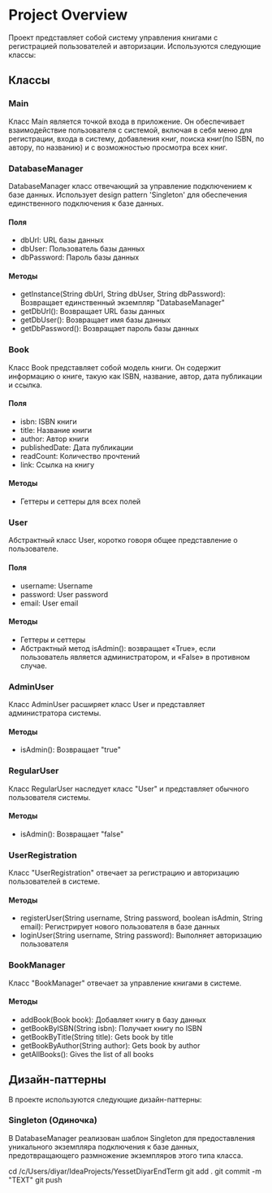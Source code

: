 # Project Overview

Проект представляет собой систему управления книгами с регистрацией пользователей и авторизации. Используются следующие классы:

## Классы

### Main

Класс Main является точкой входа в приложение. Он обеспечивает взаимодействие пользователя с системой, включая в себя меню для регистрации, входа в систему, добавления книг, поиска книг(по ISBN, по автору, по названию) и с возможностью просмотра всех книг.

### DatabaseManager

DatabaseManager класс отвечающий за управление подключением к базе данных. Использует design pattern 'Singleton' для обеспечения единственного подключения к базе данных.

#### Поля
- dbUrl: URL базы данных
- dbUser: Пользователь базы данных
- dbPassword: Пароль базы данных

#### Методы
- getInstance(String dbUrl, String dbUser, String dbPassword): Возвращает единственный экземпляр "DatabaseManager"
- getDbUrl(): Возвращает URL базы данных
- getDbUser(): Возвращает имя базы данных
- getDbPassword(): Возвращает пароль базы данных

### Book

Класс Book представляет собой модель книги. Он содержит информацию о книге, такую как ISBN, название, автор, дата публикации и ссылка.

#### Поля
- isbn: ISBN книги
- title: Название книги
- author: Автор книги
- publishedDate: Дата публикации
- readCount: Количество прочтений
- link: Ссылка на книгу

#### Методы
- Геттеры и сеттеры для всех полей

### User

Абстрактный класс User, коротко говоря общее представление о пользователе.

#### Поля

* username: Username
* password: User password
* email: User email

#### Методы

* Геттеры и сеттеры
* Абстрактный метод isAdmin(): возвращает «True», если пользователь является администратором, и «False» в противном случае.

### AdminUser

Класс AdminUser расширяет класс User и представляет администратора системы.

#### Методы

* isAdmin(): Возвращает "true"

### RegularUser

Класс RegularUser наследует класс "User" и представляет обычного пользователя системы.

#### Методы
- isAdmin(): Возвращает "false"

### UserRegistration

Класс "UserRegistration" отвечает за регистрацию и авторизацию пользователей в системе.

#### Методы
- registerUser(String username, String password, boolean isAdmin, String email): Регистрирует нового пользователя в базе данных
- loginUser(String username, String password): Выполняет авторизацию пользователя

### BookManager

Класс "BookManager" отвечает за управление книгами в системе.

#### Методы
- addBook(Book book): Добавляет книгу в базу данных
- getBookByISBN(String isbn): Получает книгу по ISBN
- getBookByTitle(String title): Gets book by title
- getBookByAuthor(String author): Gets book by author
- getAllBooks(): Gives the list of all books

## Дизайн-паттерны

В проекте используются следующие дизайн-паттерны:

### Singleton (Одиночка)

В DatabaseManager реализован шаблон Singleton для предоставления уникального экземпляра подключения к базе данных, предотвращающего размножение экземпляров этого типа класса.


cd /c/Users/diyar/IdeaProjects/YessetDiyarEndTerm
git add .
git commit -m "TEXT"
git push